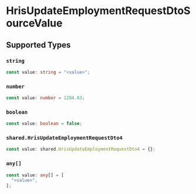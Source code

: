 # HrisUpdateEmploymentRequestDtoSourceValue


## Supported Types

### `string`

```typescript
const value: string = "<value>";
```

### `number`

```typescript
const value: number = 1284.03;
```

### `boolean`

```typescript
const value: boolean = false;
```

### `shared.HrisUpdateEmploymentRequestDto4`

```typescript
const value: shared.HrisUpdateEmploymentRequestDto4 = {};
```

### `any[]`

```typescript
const value: any[] = [
  "<value>",
];
```

